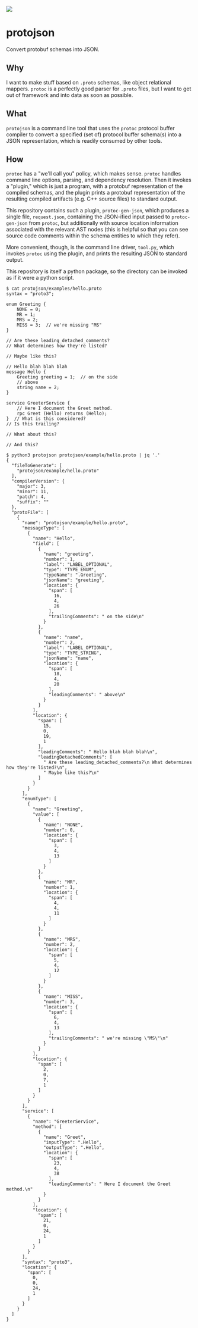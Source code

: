 ![](protojson.png)

protojson
========
Convert protobuf schemas into JSON.

Why
---
I want to make stuff based on `.proto` schemas, like object relational mappers.
`protoc` is a perfectly good parser for `.proto` files, but I want to get out
of framework and into data as soon as possible.

What
----
`protojson` is a command line tool that uses the `protoc` protocol buffer
compiler to convert a specified (set of) protocol buffer schema(s) into a JSON
representation, which is readily consumed by other tools.

How
---
`protoc` has a "we'll call you" policy, which makes sense.  `protoc` handles
command line options, parsing, and dependency resolution.  Then it invokes a
"plugin," which is just a program, with a protobuf representation of the
compiled schemas, and the plugin prints a protobuf representation of the
resulting compiled artifacts (e.g. C++ source files) to standard output.

This repository contains such a plugin, `protoc-gen-json`, which produces a
single file, `request.json`, containing the JSON-ified input passed to
`protoc-gen-json` from `protoc`, but additionally with source location
information associated with the relevant AST nodes (this is helpful so that you
can see source code comments within the schema entities to which they refer).

More convenient, though, is the command line driver, `tool.py`, which invokes
`protoc` using the plugin, and prints the resulting JSON to standard output.

This repository is itself a python package, so the directory can be invoked as
if it were a python script.

```console
$ cat protojson/examples/hello.proto
syntax = "proto3";

enum Greeting {
    NONE = 0;
    MR = 1;
    MRS = 2;
    MISS = 3;  // we're missing "MS"
}

// Are these leading_detached_comments?
// What determines how they're listed?

// Maybe like this?

// Hello blah blah blah
message Hello {
    Greeting greeting = 1;  // on the side
    // above
    string name = 2;
}

service GreeterService {
    // Here I document the Greet method.
    rpc Greet (Hello) returns (Hello);
}  // What is this considered?
// Is this trailing?

// What about this?

// And this?

$ python3 protojson protojson/example/hello.proto | jq '.'
{
  "fileToGenerate": [
    "protojson/example/hello.proto"
  ],
  "compilerVersion": {
    "major": 3,
    "minor": 11,
    "patch": 4,
    "suffix": ""
  },
  "protoFile": [
    {
      "name": "protojson/example/hello.proto",
      "messageType": [
        {
          "name": "Hello",
          "field": [
            {
              "name": "greeting",
              "number": 1,
              "label": "LABEL_OPTIONAL",
              "type": "TYPE_ENUM",
              "typeName": ".Greeting",
              "jsonName": "greeting",
              "location": {
                "span": [
                  16,
                  4,
                  26
                ],
                "trailingComments": " on the side\n"
              }
            },
            {
              "name": "name",
              "number": 2,
              "label": "LABEL_OPTIONAL",
              "type": "TYPE_STRING",
              "jsonName": "name",
              "location": {
                "span": [
                  18,
                  4,
                  20
                ],
                "leadingComments": " above\n"
              }
            }
          ],
          "location": {
            "span": [
              15,
              0,
              19,
              1
            ],
            "leadingComments": " Hello blah blah blah\n",
            "leadingDetachedComments": [
              " Are these leading_detached_comments?\n What determines how they're listed?\n",
              " Maybe like this?\n"
            ]
          }
        }
      ],
      "enumType": [
        {
          "name": "Greeting",
          "value": [
            {
              "name": "NONE",
              "number": 0,
              "location": {
                "span": [
                  3,
                  4,
                  13
                ]
              }
            },
            {
              "name": "MR",
              "number": 1,
              "location": {
                "span": [
                  4,
                  4,
                  11
                ]
              }
            },
            {
              "name": "MRS",
              "number": 2,
              "location": {
                "span": [
                  5,
                  4,
                  12
                ]
              }
            },
            {
              "name": "MISS",
              "number": 3,
              "location": {
                "span": [
                  6,
                  4,
                  13
                ],
                "trailingComments": " we're missing \"MS\"\n"
              }
            }
          ],
          "location": {
            "span": [
              2,
              0,
              7,
              1
            ]
          }
        }
      ],
      "service": [
        {
          "name": "GreeterService",
          "method": [
            {
              "name": "Greet",
              "inputType": ".Hello",
              "outputType": ".Hello",
              "location": {
                "span": [
                  23,
                  4,
                  38
                ],
                "leadingComments": " Here I document the Greet method.\n"
              }
            }
          ],
          "location": {
            "span": [
              21,
              0,
              24,
              1
            ]
          }
        }
      ],
      "syntax": "proto3",
      "location": {
        "span": [
          0,
          0,
          24,
          1
        ]
      }
    }
  ]
}
```
